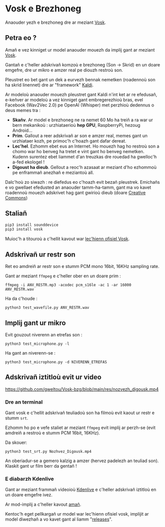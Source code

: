 # Vosk e Brezhoneg

Anaouder yezh e brezhoneg dre ar meziant [Vosk](https://github.com/alphacep/vosk-api).

## Petra eo ?

Amañ e vez kinniget ur model anaouder mouezh da implij gant ar meziant [Vosk](https://github.com/alphacep/vosk-api).

Gantañ e c'heller adskrivañ komzoù e brezhoneg (Son -> Skrid) en un doare emgefre, dre ur mikro e amzer real pe diouzh restroù son.

Pleustret eo bet gant un dek a eurvezh bennak nemetken (roadennoù son ha skrid linennet) dre ar "framework" [Kaldi](https://www.kaldi-asr.org/).

Ar modeloù anaouder mouezh pleustret gant Kaldi n'int ket ar re efedusañ, e-keñver ar modeloù a vez kinniget gant embregerezhioù bras, evel Facebook (Wav2Vec 2.0) pe OpenAI (Whisper) met perzhioù dedennus o deus memes tra :

 * **Skañv**. Ar model e brezhoneg ne ra nemet 60 Mo ha treiñ a ra war ur bern mekanikoù : urzhiataerioù **hep GPU**, RaspberryPi, hezoug Android...
 * **Prim**. Gallout a reer adskrivañ ar son e amzer real, memes gant un urzhiataer kozh, pe primoc'h c'hoazh gant dafar dereat.
 * **Lec'hel**. Ezhomm ebet eus an Internet. Ho mouezh hag ho restroù son a chomo war ho benveg ha tretet e vint gant ho benveg nemetken. Kudenn surentez ebet liammet d'an treuzkas dre rouedad ha gwelloc'h a-fed ekologel !
 * **Digoust ha dieub**. Gellout a reoc'h azasaat ar meziant d'ho ezhommoù pe enframmañ anezhañ e meziantoù all.

Dalc'hoù zo siwazh : re diefedus eo c'hoazh evit bezañ pleustrek. Emichañs e vo gwellaet efedusted an anaouder tamm-ha-tamm, gant ma vo kavet roadennoù mouezh adskrivet hag gant gwirioù dieub (doare [Creative Commons](https://creativecommons.org/licenses/))

## Staliañ

```bash
pip3 install sounddevice
pip3 install vosk
```

Muioc'h a titouroù a c'hellit kavout war [lec'hienn ofisiel Vosk](https://alphacephei.com/vosk/install#python-installation-from-pypi).

## Adskrivañ ur restr son

Ret eo amdreiñ ar restr son e stumm PCM mono 16bit, 16KHz sampling rate.

Gant ar meziant `ffmpeg` e c'heller ober en un doare prim :

``ffmpeg -i ANV_RESTR.mp3 -acodec pcm_s16le -ac 1 -ar 16000 ANV_RESTR.wav``

Ha da c'houde :

``python3 test_wavefile.py ANV_RESTR.wav``
 
## Implij gant ur mikro

Evit gouzout niverenn an etrefas son :

``python3 test_microphone.py -l``

Ha gant an niverenn-se :

``python3 test_microphone.py -d NIVERENN_ETREFAS``

## Adskrivañ iztitloù evit ur video

https://github.com/gweltou/Vosk-bzg/blob/main/res/nozvezh_digousk.mp4

### Dre an terminal

Gant vosk e c'hellit adskrivañ teuliadoù son ha filmoù evit kaout ur restr e stumm `srt`.

Ezhomm ho po e vefe staliet ar meziant `ffmpeg` evit implij ar perzh-se (evit amdreiñ a restroù e stumm PCM 16bit, 16KHz).

Da skouer:

``python3 test_srt.py Nozhvez_Digousk.mp4``

An oberiadur-se a gemero kalzig a amzer (hervez padelezh an teuliad son). Klaskit gant ur film berr da gentañ !

### E diabarzh Kdenlive

Gant ar meziant frammañ videoioù [Kdenlive](https://kdenlive.org/) e c'heller adskrivañ iztitloù en un doare emgefre ivez.

Ar mod-implij a c'heller kavout [amañ](https://docs.kdenlive.org/en/effects_and_compositions/speech_to_text.html).

Kentoc'h eget pellkargañ ur model war lec'hienn ofisiel vosk, implijit ar model diwezhañ a vo kavet gant al liamm "[releases](https://github.com/gweltou/Vosk-bzg/releases)".
